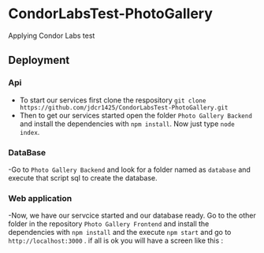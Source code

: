 # CondorLabsTest-PhotoGallery
Applying Condor Labs test


## Deployment

### Api
- To start our services first clone the respository `git clone https://github.com/jdcr1425/CondorLabsTest-PhotoGallery.git`
- Then to get our services started open the folder `Photo Gallery Backend` and install the dependencies with `npm install`. Now just type 
`node index`.

### DataBase

-Go to `Photo Gallery Backend` and look for a folder named as `database` and execute that script sql to create the database.

### Web application
-Now, we have our servcice started and our database ready. Go to the other folder in the repository `Photo Gallery Frontend` and install the dependencies with `npm install` and the execute `npm start` and go to `http://localhost:3000` . if all is ok you will have a screen like this :


